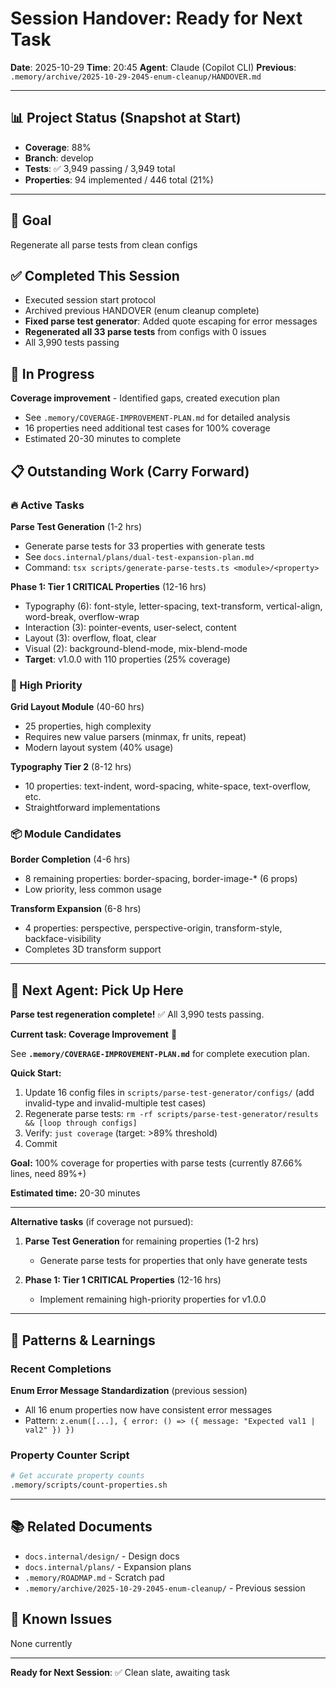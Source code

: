 # Session Handover: Ready for Next Task

**Date**: 2025-10-29
**Time**: 20:45
**Agent**: Claude (Copilot CLI)
**Previous**: `.memory/archive/2025-10-29-2045-enum-cleanup/HANDOVER.md`

---

## 📊 Project Status (Snapshot at Start)
- **Coverage**: 88%
- **Branch**: develop
- **Tests**: ✅ 3,949 passing / 3,949 total
- **Properties**: 94 implemented / 446 total (21%)

---

## 🎯 Goal
Regenerate all parse tests from clean configs

## ✅ Completed This Session
- Executed session start protocol
- Archived previous HANDOVER (enum cleanup complete)
- **Fixed parse test generator**: Added quote escaping for error messages
- **Regenerated all 33 parse tests** from configs with 0 issues
- All 3,990 tests passing

## 🚧 In Progress
**Coverage improvement** - Identified gaps, created execution plan
- See `.memory/COVERAGE-IMPROVEMENT-PLAN.md` for detailed analysis
- 16 properties need additional test cases for 100% coverage
- Estimated 20-30 minutes to complete

## 📋 Outstanding Work (Carry Forward)

### 🔥 Active Tasks

**Parse Test Generation** (1-2 hrs)
- Generate parse tests for 33 properties with generate tests
- See `docs.internal/plans/dual-test-expansion-plan.md`
- Command: `tsx scripts/generate-parse-tests.ts <module>/<property>`

**Phase 1: Tier 1 CRITICAL Properties** (12-16 hrs)
- Typography (6): font-style, letter-spacing, text-transform, vertical-align, word-break, overflow-wrap
- Interaction (3): pointer-events, user-select, content
- Layout (3): overflow, float, clear
- Visual (2): background-blend-mode, mix-blend-mode
- **Target**: v1.0.0 with 110 properties (25% coverage)

### 🎯 High Priority

**Grid Layout Module** (40-60 hrs)
- 25 properties, high complexity
- Requires new value parsers (minmax, fr units, repeat)
- Modern layout system (40% usage)

**Typography Tier 2** (8-12 hrs)
- 10 properties: text-indent, word-spacing, white-space, text-overflow, etc.
- Straightforward implementations

### 📦 Module Candidates

**Border Completion** (4-6 hrs)
- 8 remaining properties: border-spacing, border-image-* (6 props)
- Low priority, less common usage

**Transform Expansion** (6-8 hrs)
- 4 properties: perspective, perspective-origin, transform-style, backface-visibility
- Completes 3D transform support

---

## 🎯 Next Agent: Pick Up Here

**Parse test regeneration complete!** ✅ All 3,990 tests passing.

**Current task: Coverage Improvement** 🎯

See **`.memory/COVERAGE-IMPROVEMENT-PLAN.md`** for complete execution plan.

**Quick Start:**
1. Update 16 config files in `scripts/parse-test-generator/configs/` (add invalid-type and invalid-multiple test cases)
2. Regenerate parse tests: `rm -rf scripts/parse-test-generator/results && [loop through configs]`
3. Verify: `just coverage` (target: >89% threshold)
4. Commit

**Goal:** 100% coverage for properties with parse tests (currently 87.66% lines, need 89%+)

**Estimated time:** 20-30 minutes

---

**Alternative tasks** (if coverage not pursued):

1. **Parse Test Generation** for remaining properties (1-2 hrs)
   - Generate parse tests for properties that only have generate tests
   
2. **Phase 1: Tier 1 CRITICAL Properties** (12-16 hrs)
   - Implement remaining high-priority properties for v1.0.0

---

## 🔧 Patterns & Learnings

### Recent Completions

**Enum Error Message Standardization** (previous session)
- All 16 enum properties now have consistent error messages
- Pattern: `z.enum([...], { error: () => ({ message: "Expected val1 | val2" }) })`

### Property Counter Script

```bash
# Get accurate property counts
.memory/scripts/count-properties.sh
```

---

## 📚 Related Documents
- `docs.internal/design/` - Design docs
- `docs.internal/plans/` - Expansion plans
- `.memory/ROADMAP.md` - Scratch pad
- `.memory/archive/2025-10-29-2045-enum-cleanup/` - Previous session

## 🐛 Known Issues
None currently

---

**Ready for Next Session**: ✅ Clean slate, awaiting task
